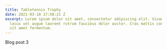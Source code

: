 ```yaml
---
title: Tabletennis Trophy
date: 2021-03-18 17:58:21 Z
excerpt: Lorem ipsum dolor sit amet, consectetur adipiscing elit. Vivamus sagittis
  lacus vel augue laoreet rutrum faucibus dolor auctor. Cras mattis consectetur purus
  sit amet fermentum.
---
```


Blog post 3